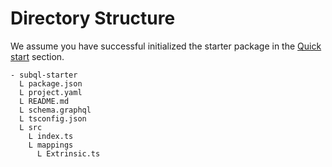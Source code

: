 # Directory Structure

We assume you have successful initialized the starter package in the [Quick start](/quickstart) section.


```
- subql-starter
  L package.json
  L project.yaml
  L README.md
  L schema.graphql
  L tsconfig.json
  L src
    L index.ts
    L mappings
      L Extrinsic.ts
```
